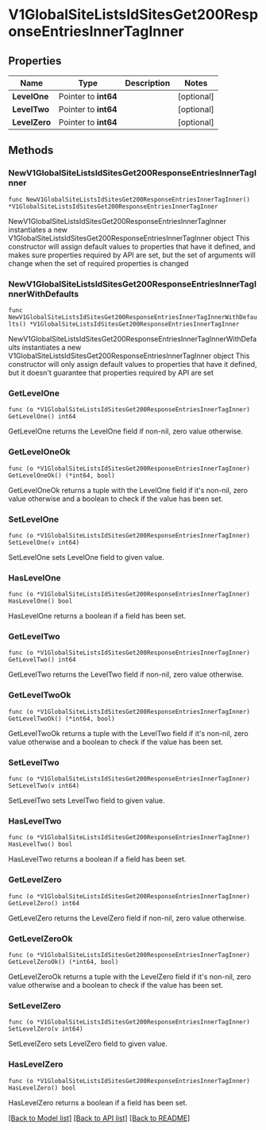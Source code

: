 # V1GlobalSiteListsIdSitesGet200ResponseEntriesInnerTagInner

## Properties

Name | Type | Description | Notes
------------ | ------------- | ------------- | -------------
**LevelOne** | Pointer to **int64** |  | [optional] 
**LevelTwo** | Pointer to **int64** |  | [optional] 
**LevelZero** | Pointer to **int64** |  | [optional] 

## Methods

### NewV1GlobalSiteListsIdSitesGet200ResponseEntriesInnerTagInner

`func NewV1GlobalSiteListsIdSitesGet200ResponseEntriesInnerTagInner() *V1GlobalSiteListsIdSitesGet200ResponseEntriesInnerTagInner`

NewV1GlobalSiteListsIdSitesGet200ResponseEntriesInnerTagInner instantiates a new V1GlobalSiteListsIdSitesGet200ResponseEntriesInnerTagInner object
This constructor will assign default values to properties that have it defined,
and makes sure properties required by API are set, but the set of arguments
will change when the set of required properties is changed

### NewV1GlobalSiteListsIdSitesGet200ResponseEntriesInnerTagInnerWithDefaults

`func NewV1GlobalSiteListsIdSitesGet200ResponseEntriesInnerTagInnerWithDefaults() *V1GlobalSiteListsIdSitesGet200ResponseEntriesInnerTagInner`

NewV1GlobalSiteListsIdSitesGet200ResponseEntriesInnerTagInnerWithDefaults instantiates a new V1GlobalSiteListsIdSitesGet200ResponseEntriesInnerTagInner object
This constructor will only assign default values to properties that have it defined,
but it doesn't guarantee that properties required by API are set

### GetLevelOne

`func (o *V1GlobalSiteListsIdSitesGet200ResponseEntriesInnerTagInner) GetLevelOne() int64`

GetLevelOne returns the LevelOne field if non-nil, zero value otherwise.

### GetLevelOneOk

`func (o *V1GlobalSiteListsIdSitesGet200ResponseEntriesInnerTagInner) GetLevelOneOk() (*int64, bool)`

GetLevelOneOk returns a tuple with the LevelOne field if it's non-nil, zero value otherwise
and a boolean to check if the value has been set.

### SetLevelOne

`func (o *V1GlobalSiteListsIdSitesGet200ResponseEntriesInnerTagInner) SetLevelOne(v int64)`

SetLevelOne sets LevelOne field to given value.

### HasLevelOne

`func (o *V1GlobalSiteListsIdSitesGet200ResponseEntriesInnerTagInner) HasLevelOne() bool`

HasLevelOne returns a boolean if a field has been set.

### GetLevelTwo

`func (o *V1GlobalSiteListsIdSitesGet200ResponseEntriesInnerTagInner) GetLevelTwo() int64`

GetLevelTwo returns the LevelTwo field if non-nil, zero value otherwise.

### GetLevelTwoOk

`func (o *V1GlobalSiteListsIdSitesGet200ResponseEntriesInnerTagInner) GetLevelTwoOk() (*int64, bool)`

GetLevelTwoOk returns a tuple with the LevelTwo field if it's non-nil, zero value otherwise
and a boolean to check if the value has been set.

### SetLevelTwo

`func (o *V1GlobalSiteListsIdSitesGet200ResponseEntriesInnerTagInner) SetLevelTwo(v int64)`

SetLevelTwo sets LevelTwo field to given value.

### HasLevelTwo

`func (o *V1GlobalSiteListsIdSitesGet200ResponseEntriesInnerTagInner) HasLevelTwo() bool`

HasLevelTwo returns a boolean if a field has been set.

### GetLevelZero

`func (o *V1GlobalSiteListsIdSitesGet200ResponseEntriesInnerTagInner) GetLevelZero() int64`

GetLevelZero returns the LevelZero field if non-nil, zero value otherwise.

### GetLevelZeroOk

`func (o *V1GlobalSiteListsIdSitesGet200ResponseEntriesInnerTagInner) GetLevelZeroOk() (*int64, bool)`

GetLevelZeroOk returns a tuple with the LevelZero field if it's non-nil, zero value otherwise
and a boolean to check if the value has been set.

### SetLevelZero

`func (o *V1GlobalSiteListsIdSitesGet200ResponseEntriesInnerTagInner) SetLevelZero(v int64)`

SetLevelZero sets LevelZero field to given value.

### HasLevelZero

`func (o *V1GlobalSiteListsIdSitesGet200ResponseEntriesInnerTagInner) HasLevelZero() bool`

HasLevelZero returns a boolean if a field has been set.


[[Back to Model list]](../README.md#documentation-for-models) [[Back to API list]](../README.md#documentation-for-api-endpoints) [[Back to README]](../README.md)


